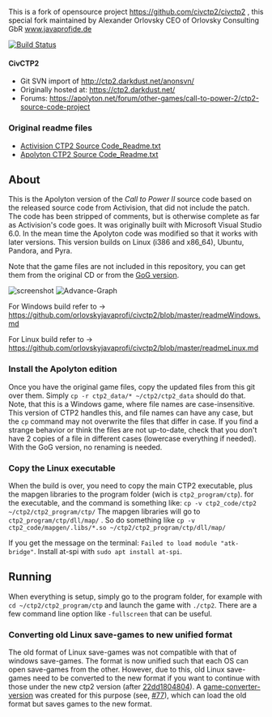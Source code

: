 This is a fork of opensource project https://github.com/civctp2/civctp2 , this special fork  maintained by Alexander Orlovsky CEO of Orlovsky Consulting GbR www.javaprofide.de

[![Build Status](https://travis-ci.com/civctp2/civctp2.svg?branch=master)](https://travis-ci.com/civctp2/civctp2)

#### CivCTP2
- Git SVN import of http://ctp2.darkdust.net/anonsvn/
- Originally hosted at: https://ctp2.darkdust.net/
- Forums: https://apolyton.net/forum/other-games/call-to-power-2/ctp2-source-code-project

### Original readme files
- [Activision CTP2 Source Code_Readme.txt](https://github.com/civctp2/civctp2/blob/master/Activision%20CTP2%20Source%20Code_Readme.txt)
- [Apolyton CTP2 Source Code_Readme.txt](https://github.com/civctp2/civctp2/blob/master/Apolyton%20CTP2%20Source%20Code_Readme.txt)

## About

This is the Apolyton version of the *Call to Power II* source code based on the released source code from Activision, that did not include the patch. The code has been stripped of comments, but is otherwise complete as far as Activision's code goes. It was originally built with Microsoft Visual Studio 6.0. In the mean time the Apolyton code was modified so that it works with later versions.
This version builds on Linux (i386 and x86_64), Ubuntu, Pandora, and Pyra.

Note that the game files are not included in this repository, you can get them from the original CD or from the [GoG version](https://www.gog.com/game/call_to_power_2).

![screenshot](screenshot.png "screenshot of CTP2 running on Linux")
![Advance-Graph](Advance-Graph/Advance_english.png "generated Advance-Graph as PNG, SVG and PDF")

For Windows build refer to -> https://github.com/orlovskyjavaprofi/civctp2/blob/master/readmeWindows.md

For Linux build refer to -> https://github.com/orlovskyjavaprofi/civctp2/blob/master/readmeLinux.md

### Install the Apolyton edition
Once you have the original game files, copy the updated files from this git over them. Simply `cp -r ctp2_data/* ~/ctp2/ctp2_data` should do that.
Note, that this is a Windows game, where file names are case-insensitive. This version of CTP2 handles this, and file names can have any case, but the `cp` command may not overwrite the files that differ in case. If you find a strange behavior or think the files are not up-to-date, check that you don't have 2 copies of a file in different cases (lowercase everything if needed). With the GoG version, no renaming is needed.

### Copy the Linux executable
When the build is over, you need to copy the main CTP2 executable, plus the mapgen libraries to the program folder (wich is `ctp2_program/ctp`).
for the executable, and the command is something like: `cp -v ctp2_code/ctp2 ~/ctp2/ctp2_program/ctp/`
The mapgen libraries will go to `ctp2_program/ctp/dll/map/` .
So do something like `cp -v ctp2_code/mapgen/.libs/*.so ~/ctp2/ctp2_program/ctp/dll/map/`

If you get the message on the terminal: `Failed to load module "atk-bridge"`. Install at-spi with `sudo apt install at-spi`.

## Running
When everything is setup, simply go to the program folder, for example with `cd ~/ctp2/ctp2_program/ctp` and launch the game with `./ctp2`. There are a few command line option like `-fullscreen` that can be useful.

### Converting old Linux save-games to new unified format
The old format of Linux save-games was not compatible with that of windows save-games. The format is now unified such that each OS can open save-games from the other. However, due to this, old Linux save-games need to be converted to the new format if you want to continue with those under the new ctp2 version (after [22dd1804804](https://github.com/civctp2/civctp2/commit/22dd180480445561bbbcd3efc60f08d2fe5c53e5)). A [game-converter-version](https://github.com/civctp2/civctp2/releases/tag/GameConverter) was created for this purpose (see, [#77](https://github.com/civctp2/civctp2/pull/77)), which can load the old format but saves games to the new format.

